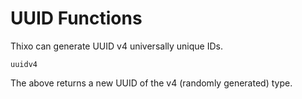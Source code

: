 # UUID Functions

Thixo can generate UUID v4 universally unique IDs.

```
uuidv4
```

The above returns a new UUID of the v4 (randomly generated) type.
